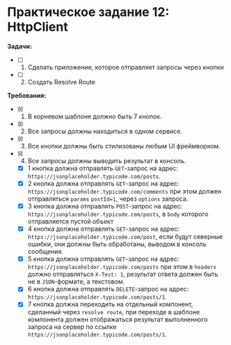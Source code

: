 # Практическое задание 12: HttpClient

**Задачи:** 

- [ ] 1. Cделать приложение, которое отправляет запросы через кнопки
- [ ] 2. Создать Resolve Route

**Требования:**

- [x] 1. В корневом шаблоне должно быть 7 кнопок.

- [x] 2. Все запросы должны находиться в одном сервисе.

- [x] 3. Все кнопки должны быть стилизованы любым UI фреймворком.

- [x] 4. Все запросы должны выводить результат в консоль.

  - [x] 1 кнопка должна отправлять `GET`-запрос на адрес: `https://jsonplaceholder.typicode.com/posts`.
  - [x] 2 кнопка должна отправлять `GET`-запрос на адрес: `https://jsonplaceholder.typicode.com/comments` при этом должен отправляться `params` `postId=1`, через `options` запроса.
  - [x] 3 кнопка должна отправлять `POST`-запрос на адрес: `https://jsonplaceholder.typicode.com/posts`, в `body` которого отправляется пустой объект
  - [x] 4 кнопка должна отправлять `GET`-запрос на адрес: `https://jsonplaceholder.typicode.com/post`, если будут северные ошибки, они должны быть обработаны, выводом в консоль сообщения.
  - [x] 5 кнопка должна отправлять `GET`-запрос на адрес: `https://jsonplaceholder.typicode.com/posts` при этом в `headers` должно отправляться `X-Test: 1`, результат ответа должен быть не в `JSON`-формате, а текстовом.
  - [x] 6 кнопка должна отправлять `DELETE`-запрос на адрес: `https://jsonplaceholder.typicode.com/posts/1`.
  - [x] 7 кнопка должна переходить на отдельный компонент, сделанный через `resolve route`, при переходе в шаблоне компонента должен отображаться результат выполненного запроса на сервер по ссылке `https://jsonplaceholder.typicode.com/posts/1`.

